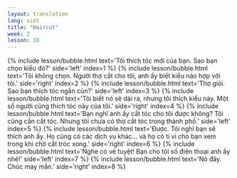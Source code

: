 ```yaml
---
layout: translation
lang: viet
title: "Haircut"
week: 2
lesson: 10
---
```


{% include lesson/bubble.html text='Tôi thích tóc mới của bạn. Sao bạn chọn kiểu đó?' side='left' index=1 %}
{% include lesson/bubble.html text='Tôi không chọn. Người thợ cắt cho tôi, anh ấy biết kiểu nào hợp với tôi.' side='right' index=2 %}
{% include lesson/bubble.html text='Thợ giỏi. Sao bạn thích tóc ngắn củn?' side='left' index=3 %}
{% include lesson/bubble.html text='Tôi biết nó sẽ dài ra, nhưng tôi thích kiểu này. Một số người cũng thích tóc này của tôi.' side='right' index=4 %}
{% include lesson/bubble.html text='Bạn nghĩ anh ấy cắt tóc cho tôi được không? Tôi cũng cần cắt tóc. Nhưng tôi chưa có thợ cắt tóc trong thành phố.' side='left' index=5 %}
{% include lesson/bubble.html text='Được. Tôi nghĩ bạn sẽ thích anh ấy. Họ cũng có các dịch vụ khác... và họ có ti vi cho bạn xem trong khi chờ cắt tróc xong.' side='right' index=6 %}
{% include lesson/bubble.html text='Nghe có vẻ tuyệt! Bạn cho tôi số điện thoại anh ấy nhé!' side='left' index=7 %}
{% include lesson/bubble.html text='Nó đây. Chúc may mắn.' side='right' index=8 %}

